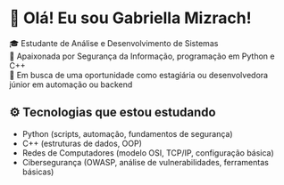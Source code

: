 # 👋 Olá! Eu sou Gabriella Mizrach!

🎓 Estudante de Análise e Desenvolvimento de Sistemas  
🔐 Apaixonada por Segurança da Informação, programação em Python e C++  
🚀 Em busca de uma oportunidade como estagiária ou desenvolvedora júnior em automação ou backend  

## ⚙️ Tecnologias que estou estudando
- Python (scripts, automação, fundamentos de segurança)
- C++ (estruturas de dados, OOP)
- Redes de Computadores (modelo OSI, TCP/IP, configuração básica)
- Cibersegurança (OWASP, análise de vulnerabilidades, ferramentas básicas)
